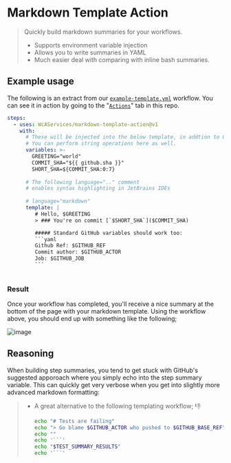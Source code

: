 # Markdown Template Action

> Quickly build markdown summaries for your workflows.
> - Supports environment variable injection
> - Allows you to write summaries in YAML
> - Much easier deal with comparing with inline bash summaries.

## Example usage
The following is an extract from our [`example-template.yml`](.github/workflows/example-template.yml) workflow.
You can see it in action by going to the 
"[`Actions`](https://github.com/WcAServices/markdown-template-action/actions/workflows/example-template.yml)"
tab in this repo.
````yaml
steps:
  - uses: WcAServices/markdown-template-action@v1
    with:
      # These will be injected into the below template, in addtion to GitHub's standard variables.
      # You can perform string operations here as well.
      variables: >-
        GREETING="world"
        COMMIT_SHA="${{ github.sha }}"
        SHORT_SHA=${COMMIT_SHA:0:7}
        
      # The following language=".." comment
      # enables syntax highlighting in JetBrains IDEs
        
      # language="markdown"
      template: |
         # Hello, $GREETING
         > ### You're on commit [`$SHORT_SHA`]($COMMIT_SHA)            

         ##### Standard GitHub variables should work too:
         ```yaml
         Github Ref: $GITHUB_REF
         Commit author: $GITHUB_ACTOR
         Job: $GITHUB_JOB
         ```
      
````

### Result
Once your workflow has completed, you'll receive a nice summary at the bottom of the page with your markdown template. Using the workflow above, you should end up with something like the following;

![image](https://user-images.githubusercontent.com/4034561/215387958-5987b628-08c5-4a0d-affc-3da0112de6c7.png)



## Reasoning
When building step summaries, you tend to get stuck with GitHub's suggested apporoach where you simply echo into the step summary variable.
This can quickly get very verbose when you get into slightly more advanced markdown formatting:

> - A great alternative to the following templating workflow; 👎
> 
>    ````bash
>    echo "# Tests are failing"                                         >> $GITHUB_STEP_SUMMARY
>    echo "> Go blame $GITHUB_ACTOR who pushed to $GITHUB_BASE_REF"     >> $GITHUB_STEP_SUMMARY
>    echo ""                                                            >> $GITHUB_STEP_SUMMARY
>    echo '```'                                                         >> $GITHUB_STEP_SUMMARY
>    echo "$TEST_SUMMARY_RESULTS"                                       >> $GITHUB_STEP_SUMMARY
>    echo '```'                                                         >> $GITHUB_STEP_SUMMARY
>    ````
